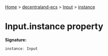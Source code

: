 [Home](./index) &gt; [decentraland-ecs](./decentraland-ecs.md) &gt; [Input](./decentraland-ecs.input.md) &gt; [instance](./decentraland-ecs.input.instance.md)

# Input.instance property


**Signature:**
```javascript
instance: Input
```
